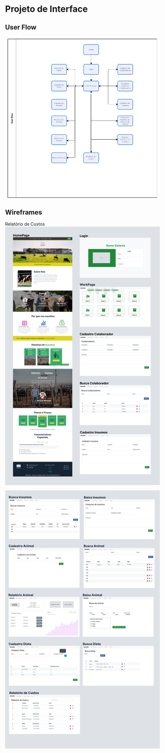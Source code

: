 
# Projeto de Interface



## User Flow


<img src="img/User Flow.png">


## Wireframes

Relatório de Custos
<img src="img/Wireframe 1.png">


<img src="img/Wireframe 2.png">
 

